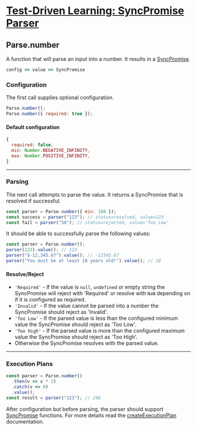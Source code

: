 # [Test-Driven Learning: SyncPromise Parser](../README.md)

## Parse.number

A function that will parse an input into a number. It results in a [SyncPromise](SyncPromise.md).

```js
config => value => SyncPromise
```

### Configuration

The first call supplies optional configuration.
```js
Parse.number();
Parse.number({ required: true });
```

#### Default configuration
```js
{
  required: false,
  min: Number.NEGATIVE_INFINITY,
  max: Number.POSITIVE_INFINITY,
}
```

-----
### Parsing
The next call attempts to parse the value.  It returns a SyncPromise that is resolved if successful.
```js
const parser = Parse.number({ min: 100 });
const success = parser("123"); // status=resolved, value=123
const fail = parser("50"); // status=rejected, value='Too Low'
```

It should be able to successfully parse the following values:
```js
const parser = Parse.number();
parser(123).value(); // 123
parser("$-12,345.67").value(); // -12345.67
parser("You must be at least 18 years old!").value(); // 18
```

#### Resolve/Reject
- `'Required'` - If the value is `null`, `undefined` or empty string the SyncPromise will reject with 'Required' or resolve with `NaN` depending on if it is configured as required.
- `'Invalid'` - If the value cannot be parsed into a number the SyncPromise should reject as 'Invalid'.
- `'Too Low'` - If the parsed value is less than the configured minimum value the SyncPromise should reject as 'Too Low'.
- `'Too High'` - If the parsed value is more than the configured maximum value the SyncPromise should reject as 'Too High'.
- Otherwise the SyncPromise resolves with the parsed value.

-----
### Execution Plans
```js
const parser = Parse.number()
  .then(v => v * 2)
  .catch(v => 0)
  .value();
const result = parser("123"); // 246
```
After configuration but before parsing, the parser should support [SyncPromise](SyncPromise.md) functions.  For more details read the [createExecutionPlan](createExexcutionPlan.md) documentation.
